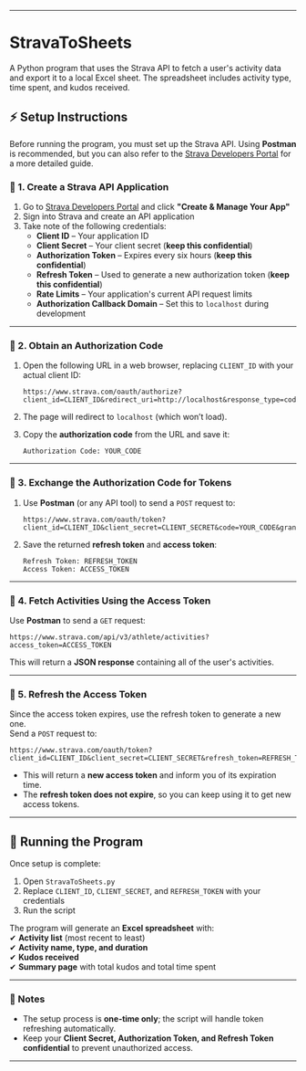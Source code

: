 
---
# StravaToSheets

A Python program that uses the Strava API to fetch a user's activity data and export it to a local Excel sheet. The spreadsheet includes activity type, time spent, and kudos received.

## ⚡ Setup Instructions  

Before running the program, you must set up the Strava API. Using **Postman** is recommended, but you can also refer to the [Strava Developers Portal](https://developers.strava.com) for a more detailed guide.

### 🔹 1. Create a Strava API Application  

1. Go to [Strava Developers Portal](https://developers.strava.com) and click **"Create & Manage Your App"**  
2. Sign into Strava and create an API application  
3. Take note of the following credentials:
   - **Client ID** – Your application ID  
   - **Client Secret** – Your client secret (**keep this confidential**)  
   - **Authorization Token** – Expires every six hours (**keep this confidential**)  
   - **Refresh Token** – Used to generate a new authorization token (**keep this confidential**)  
   - **Rate Limits** – Your application's current API request limits  
   - **Authorization Callback Domain** – Set this to `localhost` during development  

---

### 🔹 2. Obtain an Authorization Code  

1. Open the following URL in a web browser, replacing `CLIENT_ID` with your actual client ID:  

   ```
   https://www.strava.com/oauth/authorize?client_id=CLIENT_ID&redirect_uri=http://localhost&response_type=code&scope=activity:read_all
   ```

2. The page will redirect to `localhost` (which won’t load).  
3. Copy the **authorization code** from the URL and save it:  

   ```
   Authorization Code: YOUR_CODE
   ```

---

### 🔹 3. Exchange the Authorization Code for Tokens  

1. Use **Postman** (or any API tool) to send a `POST` request to:  

   ```
   https://www.strava.com/oauth/token?client_id=CLIENT_ID&client_secret=CLIENT_SECRET&code=YOUR_CODE&grant_type=authorization_code
   ```

2. Save the returned **refresh token** and **access token**:  

   ```
   Refresh Token: REFRESH_TOKEN
   Access Token: ACCESS_TOKEN
   ```

---

### 🔹 4. Fetch Activities Using the Access Token  

Use **Postman** to send a `GET` request:  

```
https://www.strava.com/api/v3/athlete/activities?access_token=ACCESS_TOKEN
```

This will return a **JSON response** containing all of the user's activities.

---

### 🔹 5. Refresh the Access Token  

Since the access token expires, use the refresh token to generate a new one.  
Send a `POST` request to:  

```
https://www.strava.com/oauth/token?client_id=CLIENT_ID&client_secret=CLIENT_SECRET&refresh_token=REFRESH_TOKEN&grant_type=refresh_token
```

- This will return a **new access token** and inform you of its expiration time.  
- The **refresh token does not expire**, so you can keep using it to get new access tokens.  

---

## 🚀 Running the Program  

Once setup is complete:  

1. Open `StravaToSheets.py`  
2. Replace `CLIENT_ID`, `CLIENT_SECRET`, and `REFRESH_TOKEN` with your credentials  
3. Run the script  

The program will generate an **Excel spreadsheet** with:  
✔ **Activity list** (most recent to least)  
✔ **Activity name, type, and duration**  
✔ **Kudos received**  
✔ **Summary page** with total kudos and total time spent  

---

### 🎯 Notes  

- The setup process is **one-time only**; the script will handle token refreshing automatically.  
- Keep your **Client Secret, Authorization Token, and Refresh Token confidential** to prevent unauthorized access.  

---